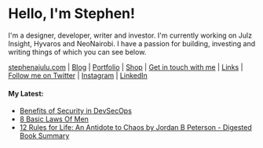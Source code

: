  <!-- Hello there! Feel free to make this your own but kindly don't use my data. Attributions are welcomed & appreciated --> 

# Hello, I'm Stephen!

I'm a designer, developer, writer and investor. I'm currently working on Julz Insight, Hyvaros and NeoNairobi. I have a passion for building, investing and writing things of which you can see below.

[stephenajulu.com](https://stephenajulu.com) | [Blog](https://stephenajulu.com/blog) | [Portfolio](https://stephenajulu.com/portfolio) | [Shop](https://stephenajulu.com/store) | [Get in touch with me](https://stephenajulu.com/contact) | [Links](https://stephenajulu.com/links) | [Follow me on Twitter](https://twitter.com/stephenajulu) | [Instagram](https://instagram.com/stephenajulu) | [LinkedIn](https://linkedin.com/in/stephenajulu)

#### My Latest:

<!-- BLOG-POST-LIST:START -->
- [Benefits of Security in DevSecOps](https://stephenajulu.com/blog/benefits-of-security-in-devsecops/)
- [8 Basic Laws Of Men](https://stephenajulu.com/blog/8-basic-laws-of-men/)
- [12 Rules for Life: An Antidote to Chaos by Jordan B Peterson - Digested Book Summary](https://stephenajulu.com/blog/book-summary-12-rules-by-jordan-peterson/)
<!-- BLOG-POST-LIST:END -->

